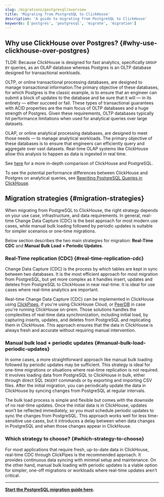 ```yaml
---
slug: /migrations/postgresql/overview
title: 'Migrating from PostgreSQL to ClickHouse'
description: 'A guide to migrating from PostgreSQL to ClickHouse'
keywords: ['postgres', 'postgresql', 'migrate', 'migration']
---
```


## Why use ClickHouse over Postgres? {#why-use-clickhouse-over-postgres}

TLDR: Because ClickHouse is designed for fast analytics, specifically `GROUP BY` queries, as an OLAP database whereas Postgres is an OLTP database designed for transactional workloads.

OLTP, or online transactional processing databases, are designed to manage transactional information.The primary objective of these databases, for which Postgres is the classic example,  is to ensure that an engineer can submit a block of updates to the database and be sure that it will — in its entirety — either succeed or fail. These types of transactional guarantees with ACID properties are the main focus of OLTP databases and a huge strength of Postgres. Given these requirements, OLTP databases typically hit performance limitations when used for analytical queries over large datasets.

OLAP, or online analytical processing databases, are designed to meet those needs — to manage analytical workloads. The primary objective of these databases is to ensure that engineers can efficiently query and aggregate over vast datasets. Real-time OLAP systems like ClickHouse allow this analysis to happen as data is ingested in real time.

See [here](/migrations/postgresql/appendix#postgres-vs-clickhouse-equivalent-and-different-concepts) for a more in-depth comparison of ClickHouse and PostgreSQL.

To see the potential performance differences between ClickHouse and Postgres on analytical queries, see [Rewriting PostgreSQL Queries in ClickHouse](/migrations/postgresql/rewriting-queries).

## Migration strategies {#migration-strategies}

When migrating from PostgreSQL to ClickHouse, the right strategy depends on your use case, infrastructure, and data requirements. In general, real-time Change Data Capture (CDC) is the best approach for most modern use cases, while manual bulk loading followed by periodic updates is suitable for simpler scenarios or one-time migrations.

Below section describes the two main strategies for migration: **Real-Time CDC** and **Manual Bulk Load + Periodic Updates**.

### Real-Time replication (CDC) {#real-time-replication-cdc}

Change Data Capture (CDC) is the process by which tables are kept in sync between two databases. It is the most efficient approach for most migration from PostgreSQL, but yet more complex as it handles insert, updates and deletes from PostgreSQL to ClickHouse in near real-time. It is ideal for use cases where real-time analytics are important. 

Real-time Change Data Capture (CDC) can be implemented in ClickHouse using [ClickPipes](/integrations/clickpipes/postgres/deduplication), if you're using ClickHouse Cloud, or [PeerDB](https://github.com/PeerDB-io/peerdb) in case you're running ClickHouse on-prem. Those solutions handles the complexities of real-time data synchronization, including initial load, by capturing inserts, updates, and deletes from PostgreSQL and replicating them in ClickHouse. This approach ensures that the data in ClickHouse is always fresh and accurate without requiring manual intervention.

### Manual bulk load + periodic updates {#manual-bulk-load-periodic-updates}

In some cases, a more straightforward approach like manual bulk loading followed by periodic updates may be sufficient. This strategy is ideal for one-time migrations or situations where real-time replication is not required. It involves loading data from PostgreSQL to ClickHouse in bulk, either through direct SQL `INSERT` commands or by exporting and importing CSV files. After the initial migration, you can periodically update the data in ClickHouse by syncing changes from PostgreSQL at regular intervals.

The bulk load process is simple and flexible but comes with the downside of no real-time updates. Once the initial data is in ClickHouse, updates won’t be reflected immediately, so you must schedule periodic updates to sync the changes from PostgreSQL. This approach works well for less time-sensitive use cases, but it introduces a delay between when data changes in PostgreSQL and when those changes appear in ClickHouse.

### Which strategy to choose? {#which-strategy-to-choose}

For most applications that require fresh, up-to-date data in ClickHouse, real-time CDC through ClickPipes is the recommended approach. It provides continuous data syncing with minimal setup and maintenance. On the other hand, manual bulk loading with periodic updates is a viable option for simpler, one-off migrations or workloads where real-time updates aren’t critical.

---

**[Start the PostgreSQL migration guide here](/migrations/postgresql/dataset).**
